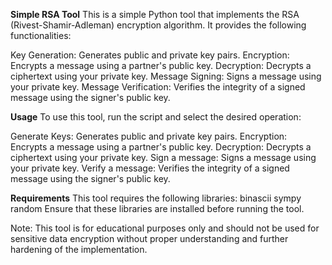 **Simple RSA Tool**
This is a simple Python tool that implements the RSA (Rivest-Shamir-Adleman) encryption algorithm. It provides the following functionalities:

Key Generation: Generates public and private key pairs.
Encryption: Encrypts a message using a partner's public key.
Decryption: Decrypts a ciphertext using your private key.
Message Signing: Signs a message using your private key.
Message Verification: Verifies the integrity of a signed message using the signer's public key.

**Usage**
To use this tool, run the script and select the desired operation:

Generate Keys: Generates public and private key pairs.
Encryption: Encrypts a message using a partner's public key.
Decryption: Decrypts a ciphertext using your private key.
Sign a message: Signs a message using your private key.
Verify a message: Verifies the integrity of a signed message using the signer's public key.

**Requirements**
This tool requires the following libraries:
binascii
sympy
random
Ensure that these libraries are installed before running the tool.

Note: This tool is for educational purposes only and should not be used for sensitive data encryption without proper understanding and further hardening of the implementation.



